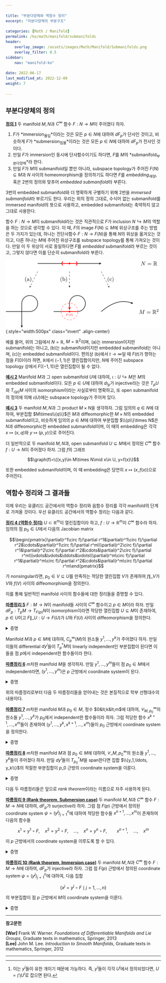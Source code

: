 ```yaml
---

title: "부분다양체와 역함수 정리"
excerpt: "미분다양체의 부분구조"

categories: [Math / Manifold]
permalink: /ko/math/manifold/submanifolds
header:
    overlay_image: /assets/images/Math/Manifold/Submanifolds.png
    overlay_filter: 0.5
sidebar: 
    nav: "manifold-ko"

date: 2022-06-17
last_modified_at: 2022-12-09
weight: 7

---
```


## 부분다양체의 정의

<div class="definition" markdown="1">

<ins id="def1">**정의 1**</ins> 두 manifold $M,N$과 $C^\infty$ 함수 $F:N\rightarrow M$이 주어졌다 하자. 

1. $F$가 *immersion<sub>몰입</sub>*이라는 것은 모든 $p\in N$에 대하여 $dF_p$가 단사인 것이고, 비슷하게 $F$가 *submersion<sub>침몰</sub>*이라는 것은 모든 $p\in N$에 대하여 $dF_p$가 전사인 것이다.
2. 만일 $F$가 immersion인 동시에 단사함수이기도 하다면, $F$를 $M$의 *submanifold<sub>부분다양체</sub>*라 한다.
3. 만일 $F$가 $M$의 submanifold일 뿐만 아니라, subspace topology가 주어진 $F(N)\subseteq M$과 $N$ 사이의 homeomorphism을 정의하기도 하다면 $F$를 *embedding<sub>매장</sub>*, 혹은 2번의 정의와 맞추어 *embedded submanifold*라 부른다.

</div>

3번의 embedded submanifold와 더 명확하게 구별하기 위해 2번을 *immersed submanifold*라 부르기도 한다. 우리는 위의 정의 그대로, 수식어 없는 submanifold를 immersed manifold의 뜻으로 사용하고, embedded submanifold는 축약하지 않고 그대로 사용한다.

함수 $F:N\rightarrow M$이 submanifold라는 것은 직관적으로 $F$가 inclusion $N\hookrightarrow M$의 역할을 하는 것으로 생각할 수 있다. 이 때, $F$의 image $F(N)\subseteq M$에 위상구조를 주는 방법은 두 가지가 있는데, 하나는 전단사함수 $F:N\rightarrow F(N)$을 통해 $N$의 위상을 옮겨오는 것이고, 다른 하나는 $M$에 주어진 위상구조를 subspace topology를 통해 가져오는 것이다. 만일 이 두 위상이 서로 동일하다면 $F$를 *embedded* submanifold라 부르는 것이고, 그렇지 않다면 이를 단순히 submanifold라 부른다.

![Immersion, submanifold, immersion](/assets/images/Math/Manifold/Submanifolds-1.png){:style="width:500px" class="invert" .align-center}

예를 들어, 위의 그림에서 $N=\mathbb{R}$, $M=\mathbb{R}^2$이며, (a)는 immersion이지만 submanifold는 아니고, (b)는 submanifold이지만 embedded submanifold는 아니며, (c)는 embedded submanifold이다. 편의상 (b)에서 $t\rightarrow \infty$일 때 $F(t)$가 향하는 점을 $F(0)$이라 하면, $\mathbb{R}$에서 $(-1,1)$은 열린집합이지만, $N$에 주어진 subspace topology 상에서 $F\bigl((-1,1)\bigr)$은 열린집합이 될 수 없다.


<div class="example" markdown="1">

<ins id="ex2">**예시 2**</ins> Manifold $M$과 그 open submanifold $U$에 대하여, $\iota:U\hookrightarrow M$은 $M$의 embedded submanifold이다. 모든 $p\in U$에 대하여 $d\iota_p$가 injective라는 것은 $T_pU$와 $T_{\iota(p)}M$ 사이의 isomorphism이라는 사실로부터 명확하고, 또 open submanifold의 정의에 의해 $\iota(U)$에는 subspace topology가 주어져 있다.

</div>

<div class="example" markdown="1">

<ins id="ex3">**예시 3**</ins> 두 manifold $M,N$과 그 product $M\times N$을 생각하자. 그럼 임의의 $q\in N$에 대하여, 부분집합 $M\times\\{q\\}$은 $M$과 diffeomorphic한 $M\times N$의 embedded submanifold이고, 비슷하게 임의의 $p\in M$에 대하여 부분집합 $\\{p\\}\times N$은 $N$과 diffeomorphic한 embedded submanifold이며, 이 때의 embedding은 각각 $x\mapsto (x,q)$와 $y\mapsto (p,y)$으로 주어진다.

더 일반적으로 두 manifold $M,N$과, open submanifold $U\subseteq M$에서 정의된 $C^\infty$ 함수 $f:U\rightarrow N$이 주어졌다 하자. 그럼 $f$의 그래프

$$\graph(f)=\{(x,y)\in M\times N\mid x\in U, y=f(x)\}$$

또한 embedded submanifold이며, 이 때 embedding은 당연히 $x\mapsto (x,f(x))$으로 주어진다.

</div>


## 역함수 정리와 그 결과들

이제 우리는 유클리드 공간에서의 역함수 정리와 음함수 정리를 각각 manifold의 단계로 가져올 것이다. 우선 유클리드 공간에서의 역함수 정리는 다음과 같다.

<div class="proposition" markdown="1">

<ins id="thm4">**정리 4 (역함수 정리)**</ins> $U\subset\mathbb{R}^m$이 열린집합이라 하고, $f:U\rightarrow\mathbb{R}^m$이 $C^\infty$ 함수라 하자. 임의의 점 $p_0\in U$에서 다음의 Jacobian matrix

$$\begin{pmatrix}\partial(r^1\circ f)/\partial r^1&\partial(r^1\circ f)/\partial r^2&\cdots&\partial(r^1\circ f)/\partial r^m\\\partial(r^2\circ f)/\partial r^1&\partial(r^2\circ f)/\partial r^2&\cdots&\partial(r^2\circ f)/\partial r^m\\\vdots&\vdots&\ddots&\vdots\\\partial(r^m\circ f)/\partial r^1&\partial(r^m\circ f)/\partial r^2&\cdots&\partial(r^m\circ f)/\partial r^m\end{pmatrix}$$

가 nonsingular라면, $p_0\in V\subseteq U$를 만족하는 적당한 열린집합 $V$가 존재하여 $f\|\_V$가 $V$와 $f(V)$ 사이의 diffeomorphism을 정의한다.

</div>

이를 통해 일반적인 manifold 사이의 함수들에 대한 정리들을 증명할 수 있다. 

<div class="proposition" markdown="1">

<ins id="cor5">**따름정리 5**</ins> $F:M\rightarrow N$이 manifold들 사이의 $C^\infty$ 함수이고 $p\in M$이라 하자. 만일 $dF_p:T_pM\rightarrow T_{F(p)}N$이 isomorphism이라면 적당한 열린집합 $U\subseteq M$이 존재하여, $p\in U$이고 $F\|\_U:U\rightarrow F(U)$가 $U$와 $F(U)$ 사이의 diffeomorphism을 정의한다.

</div>
<details class="proof" markdown="1">
<summary>증명</summary>

우선 $dF_p$가 isomorphism인 것으로부터 $\dim M=\dim T_pM=\dim T_{F(p)}N=\dim N$을 얻는다. 이제 점 $F(p)$를 포함하는 coordinate system $(W,\tau)$를 잡고, $F(V)\subseteq W$를 만족하도록 $p$를 포함하는 coordinate system $(V,\varphi)$를 잡자. 그럼 함수 $(\tau\circ F\circ\varphi^{-1})\|\_{\varphi(V)}$는 같은 차원을 갖는 유클리드 공간 사이의 함수이며, 또 $dF_p$가 isomorphism인 것으로부터 이 함수의 점 $\varphi(p)$에서의 Jacobian matrix가 nonsingular라는 것을 안다. 

따라서 역함수정리에 의해, $\varphi(p)\in U'\subset\varphi(V)$를 만족하는 열린집합 $U'$가 존재하여 $(\tau\circ F\circ\varphi^{-1})\|\_{U'}$이 $U'$와 $\tau\circ F\circ\varphi^{-1}(U')$ 사이의 diffeomorphism을 정의한다. 이제 $U=\varphi^{-1}(U)$로 잡으면 함수

$$\tau^{-1}\circ\bigl((\tau\circ F\circ\varphi^{-1})|_{U'}\bigr)\circ\varphi$$

가 $U$와 $F(U)$ 사이의 diffeomorphism을 정의한다. 

</details>

Manifold $M$과 $p\in M$에 대하여, $C_p^\infty(M)$의 원소들 $y^1, \ldots, y^k$가 주어졌다 하자. 만일 이들의 differential $dy^i$들이 $T_p^\ast M$의 linearly independent인 부분집합이 된다면 이들을 점 $p$에서 independent한 함수들이라 한다. 

<div class="proposition" markdown="1">

<ins id="cor6">**따름정리 6**</ins> $m$차원 manifold $M$을 생각하자. 만일 $y^1, \ldots, y^m$들이 점 $p_0\in M$에서 independent라면, $(y^1, \ldots, y^m)$은 $p$ 근방에서 coordinate system이 된다.

</div>
<details class="proof" markdown="1">
<summary>증명</summary>

우선 $T_p^\ast M$의 차원을 생각하면 주어진 함수들의 differential이 $T_p^\ast M$의 basis가 된다는 것을 알 수 있다.

$m$개의 함수 $y^i$들이 모두 $p_0$의 열린근방 $U$에서 정의되었다 하자.[^1] 주어진 것와 같이 $\varphi:U\rightarrow\mathbb{R}^m$을

$$\varphi(p)=(y^1(p),\ldots, y^m(p))$$

으로 정의하면, 각각의 성분함수 $y^i$들이 모두 $C^\infty$이므로 $\varphi$도 $C^\infty$이다. 이제 $(d\varphi_{p_0})^\ast:T_{\varphi(p_0)}^\ast\mathbb{R}^m\rightarrow T_{p_0}^\ast M$을 생각하자. $(d\varphi_{p_0})^\ast$에 $dr^i\|\_{\varphi(p_0)}$들을 대입하면, 

$$d\varphi_{p_0}\left(dr^i|_{\varphi(p_0)}\right)=\left(dr^i|_{\varphi(p_0)}\right)\circ\left(d\varphi_{p_0}\right)=d(r^i\circ\varphi)_{p_0}=dy^i|_{p_0}$$

이므로, $T_{\varphi(p_0)}^\ast\mathbb{R}^m$에서의 basis $dr^i\|\_{\varphi(p_0)}$들이 모두 $T_{p_0}^\ast M$의 basis로 각각 옮겨지고 따라서 $(d\varphi_{p_0})^\ast$는 isomorphism이다. 따라서 $d\varphi_{p_0}$도 isomorphism이며, 따라서 [따름정리 5](#cor5)를 적용하면 $p_0\in V\subseteq U$를 만족하는 적당한 $V$가 존재하여 $\varphi\|\_V:V\rightarrow\varphi(V)$가 coordinate system이 된다는 것을 알 수 있다.

</details>

위의 따름정리로부터 다음 두 따름정리들을 얻어내는 것은 본질적으로 학부 선형대수의 내용이다.

<div class="proposition" markdown="1">

<ins id="cor7">**따름정리 7**</ins> $m$차원 manifold $M$과 $p_0\in M$, 정수 $0&lt;k&lt;m$에 대하여, $\mathcal{C}_{M,p_0}^\infty$의 원소들 $y^1,\ldots, y^k$가 $p_0$에서 independent한 함수들이라 하자. 그럼 적당한 함수 $x^{k+1},\ldots, x^{m}$들이 존재하여 $(y^1,\ldots, y^k, x^{k+1}, \ldots, x^m)$들이 $p_0$ 근방에서 coordinate system을 정의한다.

</div>
<details class="proof" markdown="1">
<summary>증명</summary>

점 $p_0$에 대한 coordinate system $(U,\varphi)$, $\varphi=(x^i)\_{i=1}^{m}$이 주어졌다 하자. 그럼 $dx^i$들이 $T\_{p\_0}^\ast M$의 basis가 된다. 이제 [\[선형대수학\] §백터공간의 차원, ⁋보조정리 2](/ko/math/linear_algebra/dimension#cor2)의 증명과 마찬가지로 $dy^i$들을 하나씩 넣고, $dx^j$들을 하나씩 빼며 적절히 index를 수정해주면 된다.

</details>

<div class="proposition" markdown="1">

<ins id="cor8">**따름정리 8**</ins> $m$차원 manifold $M$과 점 $p_0\in M$에 대하여, $\mathcal{C}\_{M,p_0}^\infty$의 원소들 $y^1,\ldots, y^k$들이 주어졌다 하자. 만일 $dy^i$들이 $T_{p_0}^\ast M$을 span한다면 집합 $\\{y_1,\ldots, y_k\\}$의 적절한 부분집합이 $p\_0$ 근방의 coordinate system을 이룬다.

</div>
<details class="proof" markdown="1">
<summary>증명</summary>

$T_{p_0}^\ast M$의 basis를 이루는 집합 $\\{dy^1,\ldots, dy^k\\}$의 적절한 부분집합을 찾으면 이 부분집합은 반드시 $m$개의 원소로 이루어져 있다. 따라서 [따름정리 6](#cor6)을 적용하면 된다.

</details>

다음 두 따름정리들은 앞으로 *rank theorem*이라는 이름으로 자주 사용하게 된다. 

<div class="proposition" markdown="1">

<ins id="cor9">**따름정리 9 (Rank theorem, Submersion case)**</ins> 두 manifold $M,N$과 $C^\infty$ 함수 $F:M\rightarrow N$에 대하여, $dF_p$가 surjective라 하자. 그럼 점 $F(p)$ 근방에서 정의된 coordinate system $\psi=(y^j)_{j=1}^n$에 대하여 적당한 함수들 $x^{n+1},\ldots, x^m$이 존재하여 다음의 함수들

$$x^1=y^1\circ F,\quad x^2=y^2\circ F,\quad\ldots,\quad x^n=y^n\circ F,\qquad x^{n+1},\quad \ldots,\quad x^m$$

이 $p$ 근방에서의 coordinate system을 이루도록 할 수 있다.

</div>
<details class="proof" markdown="1">
<summary>증명</summary>

$dF_p$가 surjective이므로, 그 dual $(dF_p)^\ast:T_{F(p)}^\ast N\rightarrow T_p^\ast M$은 injective이다. 즉, 다음의 원소들

$$(dF_p)^\ast(dy^i|_{F(p)})=dy^i|_{F(p)}\circ dF_p=d(y^i\circ F)_p=dx^j|_p$$

이 $T_p^\ast M$에서 linearly independent하다. 따라서 [따름정리 7](#cor7)에 의하여 원하는 결과를 얻는다. 

</details>

<div class="proposition" markdown="1">

<ins id="cor10">**따름정리 10 (Rank theorem, Immersion case)**</ins> 두 manifold $M,N$과 $C^\infty$ 함수 $F:M\rightarrow N$에 대하여, $dF_p$가 injective라 하자. 그럼 점 $F(p)$ 근방에서 정의된 coordinate system $\psi=(y^j)_{j=1}^n$에 대하여, 다음 집합

$$\{x^j=y^j\circ F\mid j=1,\ldots, n\}$$

의 부분집합이 점 $p$ 근방에서 $M$의 coordinate system을 이룬다.

</div>
<details class="proof" markdown="1">
<summary>증명</summary>

$dF_p$가 injective이므로, 그 dual $(dF_p)^\ast:T_{F(p)}^\ast N\rightarrow T_p^\ast M$은 surjective이다. 즉, 다음의 원소들

$$(dF_p)^\ast(dy^i|_{F(p)})=dy^i|_{F(p)}\circ dF_p=d(y^i\circ F)_p=dx^j|_p$$

들이 $T_p^\ast M$을 span해야 하고, 따라서 [따름정리 8](#cor8)에 의해 주어진 집합의 부분집합이 $p$ 근방에서 $M$의 coordinate system을 이룬다. 

</details>


---

**참고문헌**

**[War]** Frank W. Warner. *Foundations of Differentiable Manifolds and Lie Groups*, Graduate texts in mathematics, Springer, 2013  
**[Lee]** John M. Lee. *Introduction to Smooth Manifolds*, Graduate texts in mathematics, Springer, 2012  

---

[^1]: 이는 $y^i$들이 유한 개이기 때문에 가능하다. 즉, $y^i$들이 각각 $U^i$에서 정의되었다면, $U=\bigcap U^i$로 잡으면 된다.